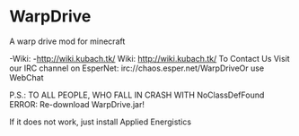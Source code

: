 WarpDrive
=========

A warp drive mod for minecraft

-Wiki:
 -http://wiki.kubach.tk/
   Wiki:
   http://wiki.kubach.tk/
                            To Contact Us
  Visit our IRC channel on EsperNet: irc://chaos.esper.net/WarpDriveOr use WebChat
  

  P.S.:
  TO ALL PEOPLE, WHO FALL IN CRASH WITH NoClassDefFound ERROR:
  Re-download WarpDrive.jar!
  
  If it does not work, just install Applied Energistics
